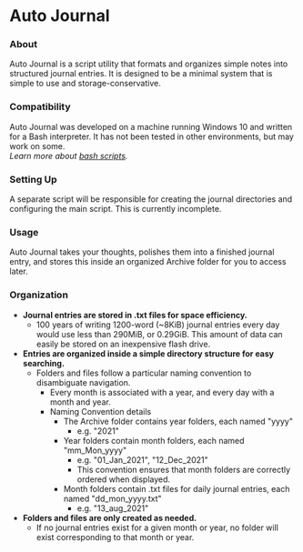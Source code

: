# Auto Journal
### About
Auto Journal is a script utility that formats and organizes simple notes into structured journal entries. It is designed to be a minimal system that is simple to use and storage-conservative. 
### Compatibility 
Auto Journal was developed on a machine running Windows 10 and written for a Bash interpreter. It has not been tested in other environments, but may work on some.  
*Learn more about [bash scripts](https://www.linux.com/training-tutorials/writing-simple-bash-script/).* 

### Setting Up
A separate script will be responsible for creating the journal directories and configuring the main script. This is currently incomplete.

### Usage
Auto Journal takes your thoughts, polishes them into a finished journal entry, and stores this inside an organized Archive folder for you to access later.

### Organization
- **Journal entries are stored in .txt files for space efficiency.**
    - 100 years of writing 1200-word (~8KiB) journal entries every day would use less than 290MiB, or 0.29GiB. This amount of data can easily be stored on an inexpensive flash drive.
- **Entries are organized inside a simple directory structure for easy searching.**
    - Folders and files follow a particular naming convention to disambiguate navigation.
        - Every month is associated with a year, and every day with a month and year.
        - Naming Convention details
            - The Archive folder contains year folders, each named "yyyy"
                - e.g. "2021"
            - Year folders contain month folders, each named "mm_Mon_yyyy"
                - e.g. "01_Jan_2021", "12_Dec_2021"
                - This convention ensures that month folders are correctly ordered when displayed.
            - Month folders contain .txt files for daily journal entries, each named "dd_mon_yyyy.txt"
                - e.g. "13_aug_2021"
- **Folders and files are only created as needed.**
    - If no journal entries exist for a given month or year, no folder will exist corresponding to that month or year.

